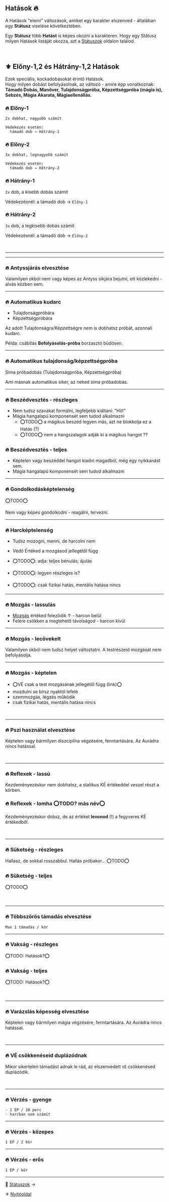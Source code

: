 ## Hatások 🔥

A Hatások "elemi" változások, amiket egy karakter elszenved - általában egy **Státusz** viselése következtében.

Egy **Státusz** több **Hatást** is képes okozni a karakteren.  Hogy egy Státusz milyen Hatások listáját okozza, azt a [Státuszok](082_statuszok.md) oldalon találod.

<br />

## ⚜️ Előny-1,2 és Hátrány-1,2 Hatások

Ezek speciális, kockadobásokat érintő Hatások.\
Hogy milyen dobást befolyásolnak, az változó - amire épp vonatkoznak:\
**Támadó Dobás, Manőver, Tulajdonságpróba, Képzettségpróba (mágia is), Sebzés, Mágia Akarata, Mágiaellenállás**.

### 🔥 Előny-1

```
2x dobhat, nagyobb számít

Védekezés esetén:
  támadó dob → Hátrány-1
```

### 🔥 Előny-2

```
3x dobhat, legnagyobb számít

Védekezés esetén:
  támadó dob → Hátrány-2
```

### 🔥 Hátrány-1

`2x` dob, a kisebb dobás számít

Védekezésnél: a támadó dob → `Előny-1`

### 🔥 Hátrány-2

`3x` dob, a legkisebb dobás számít

Védekezésnél: a támadó dob → `Előny-2`

<br />

---
---
### 🔥 Antyssjárás elvesztése

Valamilyen okból nem vagy képes az Antyss síkjára bejutni, ott közlekedni - alvás közben sem.

---
### 🔥 Automatikus kudarc

- Tulajdonságpróbára
- Képzettségpróbára

Az adott Tulajdonságra/Képzettségre nem is dobhatsz próbát, azonnali kudarc.

Példa: csábítás **Befolyásolás-próba** borzasztó büdösen.

---
### 🔥 Automatikus tulajdonság/képzettségpróba

Sima próbadobás (Tulajdonságpróba, Képzettségpróba)

Ami másnak automatikus siker, az neked sima próbadobás.

---
### 🔥 Beszédvesztés -  részleges

- Nem tudsz szavakat formálni, legfeljebb kiáltani: "Hö!"
- Mágia hangalapú komponensét sem tudod alkalmazni
    - ⭕TODO⭕ a mágikus beszéd legyen más, azt ne blokkolja ez a Hatás (?)
    - ⭕TODO⭕ nem a hangszalagok adják ki a mágikus hangot ??

### 🔥 Beszédvesztés - teljes

- Képtelen vagy beszéddel hangot kiadni magadból, még egy nyikkanást sem.
- Mágia hangalapú komponensét sem tudod alkalmazni

---
### 🔥 Gondolkodásképtelenség

⭕TODO⭕

Nem vagy képes gondolkodni - reagálni, tervezni.

---
### 🔥 Harcképtelenség

- Tudsz mozogni, menni, de harcolni nem
- Védő Értéked a mozgásod jellegétől függ

- ⭕TODO⭕: adja: teljes bénulás; ájulás
- ⭕TODO⭕: legyen részleges is?
- ⭕TODO⭕: csak fizikai hatás, mentális hatása nincs

---
### 🔥 Mozgás - lassulás

- [Mozgás](063_05_mozgas_harc_kozben.md) értéked feleződik ↑ - harcon belül
- Felére csökken a megtehető távolságod - harcon kívül

---
### 🔥 Mozgás - lecövekelt

Valamilyen okból nem tudsz helyet változtatni. A testrészeid mozgását nem befolyásolja.

---
### 🔥 Mozgás - képtelen

- ⭕VÉ csak a test mozgásának jellegétől függ (link)⭕
- mozdulni se bírsz nyaktól lefelé
- szemmozgás, légzés működik
- csak fizikai hatás, mentális hatása nincs

<br />

---
### 🔥 Pszi használat elvesztése

Képtelen vagy bármilyen diszciplína végzésére, fenntartására. Az Aurádra nincs hatással.

<br />

---
### 🔥 Reflexek - lassú

Kezdeményezéskor nem dobhatsz, a statikus KÉ értékeddel veszel részt a körben.

### 🔥 Reflexek - lomha ⭕TODO? más név⭕

Kezdeményezéskor dobsz, de az értéket **levonod** (!) a fegyveres KÉ értékedből.

<br />

---
### 🔥 Süketség - részleges

Hallasz, de sokkal rosszabbul. Hallás próbakor... ⭕TODO⭕

### 🔥 Süketség - teljes

⭕TODO⭕

<br />

---
### 🔥 Többszörös támadás elvesztése

```
Max 1 támadás / kör
```

---
### 🔥 Vakság - részleges

⭕TODO: Hatások?⭕

### 🔥 Vakság - teljes

⭕TODO: Hatások?⭕

<br />

---
### 🔥 Varázslás képesség elvesztése

Képtelen vagy bármilyen mágia végzésére, fenntartására. Az Aurádra nincs hatással.

<br />

---
### 🔥 VÉ csökkenéseid duplázódnak

Mikor sikertelen támadást adnak le rád, az elszenvedett `VÉ` csökkenésed duplázódik.

<br />

---
### 🔥 Vérzés - gyenge
  
```
- 1 ÉP / 10 perc
- harcban nem számít
```

---
### 🔥 Vérzés - közepes

```
1 ÉP / 2 kör
```

---
### 🔥 Vérzés - erős

```
1 ÉP / kör
```

---

🔗 [Státuszok](082_statuszok.md) →

⚜️ [Nyitóoldal](start.md#8-hat%C3%A1sok-%C3%A9s-st%C3%A1tuszok)
